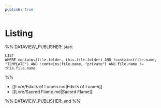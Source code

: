 ```yaml
---
publish: true
---
```

# Listing
%% DATAVIEW_PUBLISHER: start
```dataview  
LIST  
WHERE contains(file.folder, this.file.folder) AND !contains(file.name, "TEMPLATE") AND !contains(file.name, "private") AND file.name != this.file.name 
```
%%

- [[Lore/Edicts of Lumen.md|Edicts of Lumen]]
- [[Lore/Sacred Flame.md|Sacred Flame]]

%% DATAVIEW_PUBLISHER: end %%